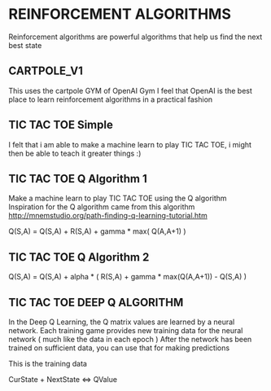 # REINFORCEMENT ALGORITHMS
Reinforcement algorithms are powerful algorithms that help us find the next best state

## CARTPOLE_V1
This uses the cartpole GYM of OpenAI Gym
I feel that OpenAI is the best place to learn reinforcement algorithms in a practical fashion

## TIC TAC TOE Simple
I felt that i am able to make a machine learn to play TIC TAC TOE, i might then be able to teach it greater things :)

## TIC TAC TOE Q Algorithm 1
Make a machine learn to play TIC TAC TOE using the Q algorithm </br>
Inspiration for the Q algorithm came from this algorithm </br>
http://mnemstudio.org/path-finding-q-learning-tutorial.htm

Q(S,A) = Q(S,A) + R(S,A) + gamma * max( Q(A,A+1) )

## TIC TAC TOE Q Algorithm 2

Q(S,A) = Q(S,A) + alpha * ( R(S,A) + gamma * max(Q(A,A+1)) - Q(S,A) )

## TIC TAC TOE DEEP Q ALGORITHM
In the Deep Q Learning, the Q matrix values are learned by a neural network. Each training game provides new training data for the neural network ( much like the data in each epoch )
After the network has been trained on sufficient data, you can use that for making predictions

This is the training data

CurState + NextState   <=>  QValue
